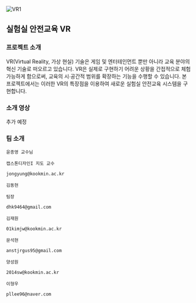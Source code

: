![VR1](https://user-images.githubusercontent.com/42829348/76791614-9fe58b00-6804-11ea-8a86-6af031ee9b87.png)

## 실험실 안전교육 VR



### 프로젝트 소개

VR(Virtual Reality, 가상 현실) 기술은 게임 및 엔터테인먼트 뿐만 아니라 교육 분야의 혁신 기술로 떠오르고 있습니다. VR은 실제로 구현하기 어려운 상황을 간접적으로 체험 가능하게 함으로써, 교육의 시∙공간적 범위를 확장하는 기능을 수행할 수 있습니다. 본 프로젝트에서는 이러한 VR의 특장점을 이용하여 새로운 실험실 안전교육 시스템을 구현합니다.

### 소개 영상

추가 예정

### 팀 소개

```
윤종영 교수님

캡스톤디자인I 지도 교수

jongyung@kookmin.ac.kr
```

```
김동현

팀장

dhk9464@gmail.com
```

```
김재원

01kimjw@kookmin.ac.kr
```

```
문석현

anstjrgus95@gmail.com
```

```
양성원

2014sw@kookmin.ac.kr
```

```
이형우

pllee96@naver.com
```


